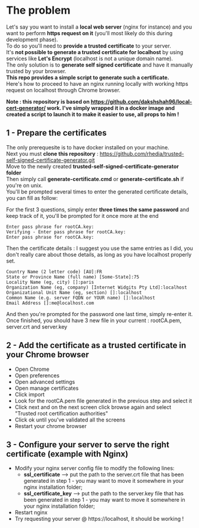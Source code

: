 # The problem
Let's say you want to install a __local web server__ (nginx for instance) and you want to perform __https request on it__ (you'll most likely do this during development phase).  
To do so you'll need to __provide a trusted certificate__ to your server.  
It's __not possible to generate a trusted certificate for localhost__ by using services like __Let's Encrypt__ (localhost is not a unique domain name).  
The only solution is to __generate self signed certificate__ and have it manually trusted by your browser.  
__This repo provides a simple script to generate such a certificate.__  
Here's how to proceed to have an nginx running locally with working https request on localhost through Chrome browser.  
  
__Note : this repository is based on https://github.com/dakshshah96/local-cert-generator/ work. I've simply wrapped it in a docker image and created a script to launch it to make it easier to use, all props to him !__


## 1 - Prepare the certificates
The only prerequesite is to have docker installed on your machine.  
Next you must __clone this repository__ : https://github.com/rhedia/trusted-self-signed-certificate-generator.git  
Move to the newly created __trusted-self-signed-certificate-generator folder__  
Then simply call __generate-certificate.cmd__ or __generate-certificate.sh__ if you're on unix.  
You'll be prompted several times to enter the generated certificate details, you can fill as follow:

For the first 3 questions, simply enter __three times the same password__ and keep track of it, you'll be prompted for it once more at the end
~~~
Enter pass phrase for rootCA.key:
Verifying - Enter pass phrase for rootCA.key:
Enter pass phrase for rootCA.key:
~~~

Then the certificate details : I suggest you use the same entries as I did, you don't really care about those details, as long as you have localhost properly set.

~~~
Country Name (2 letter code) [AU]:FR
State or Province Name (full name) [Some-State]:75
Locality Name (eg, city) []:paris
Organization Name (eg, company) [Internet Widgits Pty Ltd]:localhost
Organizational Unit Name (eg, section) []:localhost
Common Name (e.g. server FQDN or YOUR name) []:localhost
Email Address []:me@localhost.com
~~~

And then you're prompted for the password one last time, simply re-enter it.
Once finished, you should have 3 new file in your current : rootCA.pem, server.crt and server.key

## 2 - Add the certificate as a trusted certificate in your Chrome browser
* Open Chrome
* Open preferences
* Open advanced settings
* Open manage certificates
* Click import
* Look for the rootCA.pem file generated in the previous step and select it
* Click next and on the next screen click browse again and select "Trusted root certification authorities"
* Click ok until you've validated all the screens
* Restart your chrome browser

## 3 - Configure your server to serve the right certificate (example with Nginx)
* Modify your nginx server config file to modify the following lines:
  * __ssl_certificate__ --> put the path to the server.crt file that has been generated in step 1 - you may want to move it somewhere in your nginx installation folder;
  * __ssl_certificate_key__ --> put the path to the server.key file that has been generated in step 1 - you may want to move it somewhere in your nginx installation folder;
* Restart nginx
* Try requesting your server @ https://localhost, it should be working !


